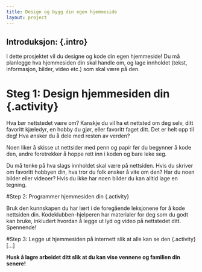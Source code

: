 ```yaml
---
title: Design og bygg din egen hjemmeside
layout: project
---
```


## __Introduksjon:__ {.intro}
I dette prosjektet vil du designe og kode din egen hjemmeside! Du må planlegge hva hjemmesiden din skal handle om, og lage innholdet (tekst, informasjon, bilder, video etc.) som skal være på den.

# Steg 1: Design hjemmesiden din {.activity} 
Hva bør nettstedet være om? Kanskje du vil ha et nettsted om deg selv, ditt favoritt kjæledyr, en hobby du gjør, eller favoritt faget ditt. Det er helt opp til deg! Hva ønsker du å dele med resten av verden? 

Noen liker å skisse ut nettsider med penn og papir før du begynner å kode den, andre foretrekker å hoppe rett inn i koden og bare leke seg. 

Du må tenke på hva slags innholdet skal være på nettsiden. Hvis du skriver om favoritt hobbyen din, hva tror du folk ønsker å vite om den? Har du noen bilder eller videoer? Hvis du ikke har noen bilder du kan alltid lage en tegning.

#Step 2: Programmer hjemmesiden din {.activity}

Bruk den kunnskapen du har lært i de foregående leksjonene for å kode nettsiden din. Kodeklubben-hjelperen har materialer for deg som du godt kan bruke, inkludert hvordan å legge ut lyd og video på nettstedet ditt. Spennende!

#Step 3: Legge ut hjemmesiden på internett slik at alle kan se den {.activity} 
[...] 

__Husk å lagre arbeidet ditt slik at du kan vise vennene og familien din senere!__